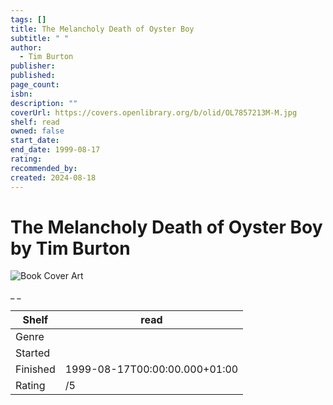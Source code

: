 ```yaml
---
tags: []
title: The Melancholy Death of Oyster Boy
subtitle: " "
author:
  - Tim Burton
publisher: 
published: 
page_count: 
isbn: 
description: ""
coverUrl: https://covers.openlibrary.org/b/olid/OL7857213M-M.jpg
shelf: read
owned: false
start_date: 
end_date: 1999-08-17
rating: 
recommended_by: 
created: 2024-08-18
---
```


# The Melancholy Death of Oyster Boy by Tim Burton

![Book Cover Art](https://covers.openlibrary.org/b/olid/OL7857213M-M.jpg)

_ _

| Shelf | read |
| --- | --- |
| Genre |  |
| Started |  |
| Finished | 1999-08-17T00:00:00.000+01:00 |
| Rating | /5 |

